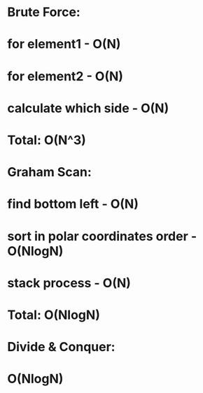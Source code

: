 # Brute Force:
#   for element1 - O(N)
#     for element2 - O(N)
#       calculate which side - O(N)
#   Total: O(N^3)
# Graham Scan:
#   find bottom left - O(N)
#   sort in polar coordinates order - O(NlogN)
#   stack process - O(N)
#   Total: O(NlogN)
# Divide & Conquer:
#   
#   O(NlogN)
